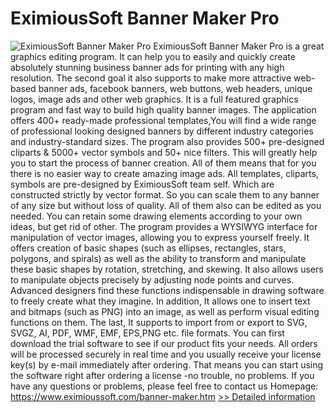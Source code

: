 # EximiousSoft Banner Maker Pro
![EximiousSoft Banner Maker Pro](https://mycommerce.akamaized.net/api/pimages/P300881761/BIG/300881761.PNG)
EximiousSoft Banner Maker Pro is a great graphics editing program. It can help you to easily and quickly create absolutely stunning business banner ads for printing with any high resolution. The second goal it also supports to make more attractive web-based banner ads, facebook banners, web buttons, web headers, unique logos, image ads and other web graphics. It is a full featured graphics program and fast way to build high quality banner images.
The application offers 400+ ready-made professional templates,You will find a wide range of professional looking designed banners by different industry categories and industry-standard sizes. The program also provides 500+ pre-designed cliparts & 5000+ vector symbols and 50+ nice filters. This will greatly help you to start the process of banner creation. All of them means that for you there is no easier way to create amazing image ads. All templates, cliparts, symbols are pre-designed by EximiousSoft team self. Which are constructed strictly by vector format. So you can scale them to any banner of any size but without loss of quality. All of them also can be edited as you needed. You can retain some drawing elements according to your own ideas, but get rid of other.
The program provides a WYSIWYG interface for manipulation of vector images, allowing you to express yourself freely. It offers creation of basic shapes (such as ellipses, rectangles, stars, polygons, and spirals) as well as the ability to transform and manipulate these basic shapes by rotation, stretching, and skewing. It also allows users to manipulate objects precisely by adjusting node points and curves. Advanced designers find these functions indispensable in drawing software to freely create what they imagine. In addition, It allows one to insert text and bitmaps (such as PNG) into an image, as well as perform visual editing functions on them. The last, It supports to import from or export to SVG, SVGZ, AI, PDF, WMF, EMF, EPS,PNG etc. file formats.
You can first download the trial software to see if our product fits your needs. All orders will be processed securely in real time and you usually receive your license key(s) by e-mail immediately after ordering. That means you can start using the software right after ordering a license -no trouble, no problems.
If you have any questions or problems, please feel free to contact us
Homepage: https://www.eximioussoft.com/banner-maker.htm
[>> Detailed information](https://secure.shareit.com/shareit/product.html?productid=300881761&affiliateid=200057808)